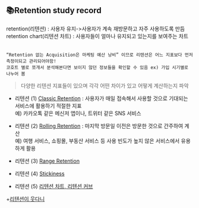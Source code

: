 ## 📚Retention study record    
retention(리텐션) : 사용자 유지->사용자가 계속 재방문하고 자주 사용하도록 만듬  
retention chart(리텐션 차트) : 사용자들이 얼마나 유지되고 있는지를 보여주는 차트   
<br>

    “Retention 없는 Acquisition은 마케팅 예산 낭비” 이므로 리텐션은 어느 지표보다 먼저 측정이되고 관리되어야함!  
    코호트 별로 쪼개서 분석해본다면 보이지 않던 정보들을 확인할 수 있음 ex) 가입 시기별로 나누어 봄 

> 다양한 리텐션 지표들이 있으며 각각 어떤 차이가 있고 어떻게 계산하는지 파악  

- 리텐션 (1) [Classic Retention](https://velog.io/@datarian/retention1) : 사용자가 매일 접속해서 사용할 것으로 기대되는 서비스에 활용하기 적절한 지표  
예) 카카오톡 같은 메신저 앱이나, 트위터 같은 SNS 서비스  

- 리텐션 (2) [Rolling Retention](https://velog.io/@datarian/retention2) : 마지막 방문일 이전은 방문한 것으로 간주하여 계산  
예) 여행 서비스, 쇼핑몰, 부동산 서비스 등 사용 빈도가 높지 않은 서비스에서 유용하게 활용  

- 리텐션 (3) [Range Retention](https://velog.io/@datarian/retention3)  

- 리텐션 (4) [Stickiness](https://velog.io/@datarian/retention4)  

- 리텐션 (5) [리텐션 차트, 리텐션 커브](https://velog.io/@datarian/retention-analysis)  

+[리텐션이 웃다니](https://datarian.io/blog/munice-smile-retention?utm_source=openchat&utm_medium=social&utm_campaign=referral)

 
